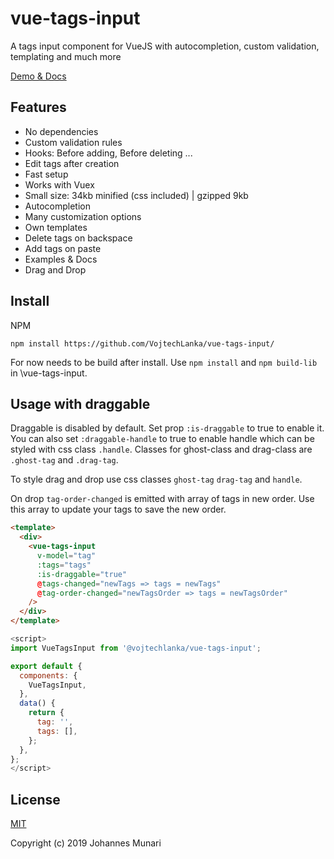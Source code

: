 # vue-tags-input

A tags input component for VueJS with autocompletion, custom validation, templating and much more

[Demo & Docs](http://www.vue-tags-input.com)

## Features

* No dependencies
* Custom validation rules
* Hooks: Before adding, Before deleting ...
* Edit tags after creation
* Fast setup
* Works with Vuex
* Small size: 34kb minified (css included) | gzipped 9kb
* Autocompletion
* Many customization options
* Own templates
* Delete tags on backspace
* Add tags on paste
* Examples & Docs
* Drag and Drop

## Install

NPM
```
npm install https://github.com/VojtechLanka/vue-tags-input/
```
For now needs to be build after install. Use `npm install` and `npm build-lib` in \vue-tags-input. 

## Usage with draggable

Draggable is disabled by default. Set prop `:is-draggable` to true to enable it. You can also set `:draggable-handle` to true to enable handle which can be styled with css class `.handle`. Classes for ghost-class and drag-class are `.ghost-tag` and `.drag-tag`.

To style drag and drop use css classes `ghost-tag` `drag-tag` and `handle`.

On drop `tag-order-changed` is emitted with array of tags in new order. Use this array to update your tags to save the new order.

```html
<template>
  <div>
    <vue-tags-input
      v-model="tag"
      :tags="tags"
      :is-draggable="true"           
      @tags-changed="newTags => tags = newTags"
      @tag-order-changed="newTagsOrder => tags = newTagsOrder"
    />
  </div>
</template>
```

```javascript
<script>
import VueTagsInput from '@vojtechlanka/vue-tags-input';

export default {
  components: {
    VueTagsInput,
  },
  data() {
    return {
      tag: '',
      tags: [],
    };
  },
};
</script>
```
## License

[MIT](https://opensource.org/licenses/MIT)

Copyright (c) 2019 Johannes Munari
